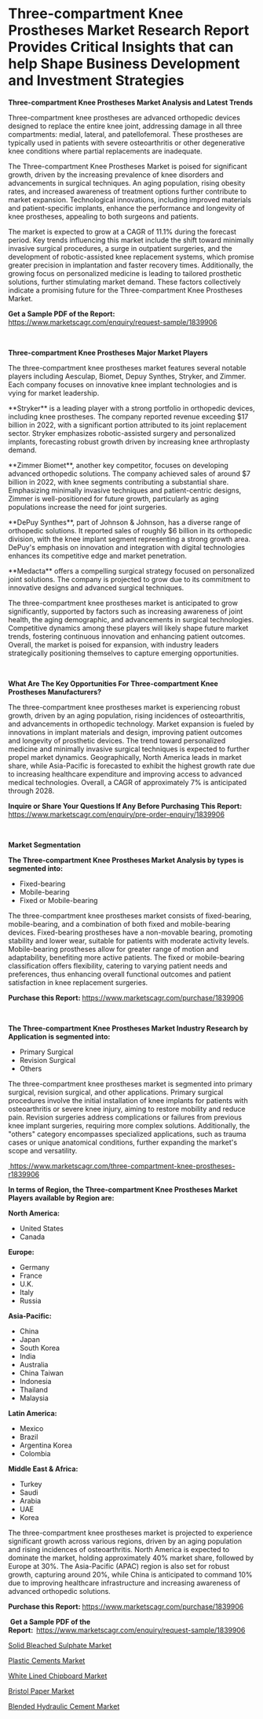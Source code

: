 <p><h1>Three-compartment Knee Prostheses Market Research Report Provides Critical Insights that can help Shape Business Development and Investment Strategies</h1></p><p><strong>Three-compartment Knee Prostheses Market Analysis and Latest Trends</strong></p>
<p><p>Three-compartment knee prostheses are advanced orthopedic devices designed to replace the entire knee joint, addressing damage in all three compartments: medial, lateral, and patellofemoral. These prostheses are typically used in patients with severe osteoarthritis or other degenerative knee conditions where partial replacements are inadequate. </p><p>The Three-compartment Knee Prostheses Market is poised for significant growth, driven by the increasing prevalence of knee disorders and advancements in surgical techniques. An aging population, rising obesity rates, and increased awareness of treatment options further contribute to market expansion. Technological innovations, including improved materials and patient-specific implants, enhance the performance and longevity of knee prostheses, appealing to both surgeons and patients.</p><p>The market is expected to grow at a CAGR of 11.1% during the forecast period. Key trends influencing this market include the shift toward minimally invasive surgical procedures, a surge in outpatient surgeries, and the development of robotic-assisted knee replacement systems, which promise greater precision in implantation and faster recovery times. Additionally, the growing focus on personalized medicine is leading to tailored prosthetic solutions, further stimulating market demand. These factors collectively indicate a promising future for the Three-compartment Knee Prostheses Market.</p></p>
<p><strong>Get a Sample PDF of the Report:&nbsp;</strong> <a href="https://www.marketscagr.com/enquiry/request-sample/1839906?utm_campaign=1557&utm_medium=2&utm_source=Github&utm_content=ia&utm_term=16102024&utm_id=three-compartment-knee-prostheses">https://www.marketscagr.com/enquiry/request-sample/1839906</a></p>
<p>&nbsp;</p>
<p><strong>Three-compartment Knee Prostheses Major Market Players</strong></p>
<p><p>The three-compartment knee prostheses market features several notable players including Aesculap, Biomet, Depuy Synthes, Stryker, and Zimmer. Each company focuses on innovative knee implant technologies and is vying for market leadership.</p><p>**Stryker** is a leading player with a strong portfolio in orthopedic devices, including knee prostheses. The company reported revenue exceeding $17 billion in 2022, with a significant portion attributed to its joint replacement sector. Stryker emphasizes robotic-assisted surgery and personalized implants, forecasting robust growth driven by increasing knee arthroplasty demand.</p><p>**Zimmer Biomet**, another key competitor, focuses on developing advanced orthopedic solutions. The company achieved sales of around $7 billion in 2022, with knee segments contributing a substantial share. Emphasizing minimally invasive techniques and patient-centric designs, Zimmer is well-positioned for future growth, particularly as aging populations increase the need for joint surgeries.</p><p>**DePuy Synthes**, part of Johnson & Johnson, has a diverse range of orthopedic solutions. It reported sales of roughly $6 billion in its orthopedic division, with the knee implant segment representing a strong growth area. DePuy's emphasis on innovation and integration with digital technologies enhances its competitive edge and market penetration.</p><p>**Medacta** offers a compelling surgical strategy focused on personalized joint solutions. The company is projected to grow due to its commitment to innovative designs and advanced surgical techniques. </p><p>The three-compartment knee prostheses market is anticipated to grow significantly, supported by factors such as increasing awareness of joint health, the aging demographic, and advancements in surgical technologies. Competitive dynamics among these players will likely shape future market trends, fostering continuous innovation and enhancing patient outcomes. Overall, the market is poised for expansion, with industry leaders strategically positioning themselves to capture emerging opportunities.</p></p>
<p>&nbsp;</p>
<p><strong>What Are The Key Opportunities For Three-compartment Knee Prostheses Manufacturers?</strong></p>
<p><p>The three-compartment knee prostheses market is experiencing robust growth, driven by an aging population, rising incidences of osteoarthritis, and advancements in orthopedic technology. Market expansion is fueled by innovations in implant materials and design, improving patient outcomes and longevity of prosthetic devices. The trend toward personalized medicine and minimally invasive surgical techniques is expected to further propel market dynamics. Geographically, North America leads in market share, while Asia-Pacific is forecasted to exhibit the highest growth rate due to increasing healthcare expenditure and improving access to advanced medical technologies. Overall, a CAGR of approximately 7% is anticipated through 2028.</p></p>
<p><strong>Inquire or Share Your Questions If Any Before Purchasing This Report:</strong> <a href="https://www.marketscagr.com/enquiry/pre-order-enquiry/1839906?utm_campaign=1557&utm_medium=2&utm_source=Github&utm_content=ia&utm_term=16102024&utm_id=three-compartment-knee-prostheses">https://www.marketscagr.com/enquiry/pre-order-enquiry/1839906</a></p>
<p>&nbsp;</p>
<p><strong>Market Segmentation</strong></p>
<p><strong>The Three-compartment Knee Prostheses Market Analysis by types is segmented into:</strong></p>
<p><ul><li>Fixed-bearing</li><li>Mobile-bearing</li><li>Fixed or Mobile-bearing</li></ul></p>
<p><p>The three-compartment knee prostheses market consists of fixed-bearing, mobile-bearing, and a combination of both fixed and mobile-bearing devices. Fixed-bearing prostheses have a non-movable bearing, promoting stability and lower wear, suitable for patients with moderate activity levels. Mobile-bearing prostheses allow for greater range of motion and adaptability, benefiting more active patients. The fixed or mobile-bearing classification offers flexibility, catering to varying patient needs and preferences, thus enhancing overall functional outcomes and patient satisfaction in knee replacement surgeries.</p></p>
<p><strong>Purchase this Report:&nbsp;</strong><a href="https://www.marketscagr.com/purchase/1839906?utm_campaign=1557&utm_medium=2&utm_source=Github&utm_content=ia&utm_term=16102024&utm_id=three-compartment-knee-prostheses">https://www.marketscagr.com/purchase/1839906</a></p>
<p>&nbsp;</p>
<p><strong>The Three-compartment Knee Prostheses Market Industry Research by Application is segmented into:</strong></p>
<p><ul><li>Primary Surgical</li><li>Revision Surgical</li><li>Others</li></ul></p>
<p><p>The three-compartment knee prostheses market is segmented into primary surgical, revision surgical, and other applications. Primary surgical procedures involve the initial installation of knee implants for patients with osteoarthritis or severe knee injury, aiming to restore mobility and reduce pain. Revision surgeries address complications or failures from previous knee implant surgeries, requiring more complex solutions. Additionally, the "others" category encompasses specialized applications, such as trauma cases or unique anatomical conditions, further expanding the market's scope and versatility.</p></p>
<p><a href="https://www.marketscagr.com/three-compartment-knee-prostheses-r1839906?utm_campaign=1557&utm_medium=2&utm_source=Github&utm_content=ia&utm_term=16102024&utm_id=three-compartment-knee-prostheses">&nbsp;https://www.marketscagr.com/three-compartment-knee-prostheses-r1839906</a></p>
<p><strong>In terms of Region, the Three-compartment Knee Prostheses Market Players available by Region are:</strong></p>
<p>
    <p> <strong> North America: </strong>
        <ul>
            <li>United States</li>
            <li>Canada</li>
        </ul>
        </p> 
    <p> <strong> Europe: </strong>
        <ul>
            <li>Germany</li>
            <li>France</li>
            <li>U.K.</li>
            <li>Italy</li>
            <li>Russia</li>
        </ul>
        </p> 
    <p> <strong> Asia-Pacific: </strong>
        <ul>
            <li>China</li>
            <li>Japan</li>
            <li>South Korea</li>
            <li>India</li>
            <li>Australia</li>
            <li>China Taiwan</li>
            <li>Indonesia</li>
            <li>Thailand</li>
            <li>Malaysia</li>
        </ul>
        </p> 
    <p> <strong> Latin America: </strong>
        <ul>
            <li>Mexico</li>
            <li>Brazil</li>
            <li>Argentina Korea</li>
            <li>Colombia</li>
        </ul>
        </p> 
    <p> <strong> Middle East & Africa: </strong>
        <ul>
            <li>Turkey</li>
            <li>Saudi</li>
            <li>Arabia</li>
            <li>UAE</li>
            <li>Korea</li>
        </ul>
    </p>
    </p>
<p><p>The three-compartment knee prostheses market is projected to experience significant growth across various regions, driven by an aging population and rising incidences of osteoarthritis. North America is expected to dominate the market, holding approximately 40% market share, followed by Europe at 30%. The Asia-Pacific (APAC) region is also set for robust growth, capturing around 20%, while China is anticipated to command 10% due to improving healthcare infrastructure and increasing awareness of advanced orthopedic solutions.</p></p>
<p><strong>Purchase this Report: </strong><a href="https://www.marketscagr.com/purchase/1839906?utm_campaign=1557&utm_medium=2&utm_source=Github&utm_content=ia&utm_term=16102024&utm_id=three-compartment-knee-prostheses">https://www.marketscagr.com/purchase/1839906</a></p>
<p>&nbsp;<strong>Get a Sample PDF of the Report:&nbsp;&nbsp;</strong><a href="https://www.marketscagr.com/enquiry/request-sample/1839906?utm_campaign=1557&utm_medium=2&utm_source=Github&utm_content=ia&utm_term=16102024&utm_id=three-compartment-knee-prostheses">https://www.marketscagr.com/enquiry/request-sample/1839906</a></p>
<p><strong></strong></p>
<p><p><a href="https://www.linkedin.com/pulse/evolution-solid-bleached-sulphate-market-key-shifts-from-xjpde?utm_campaign=1557&utm_medium=2&utm_source=Github&utm_content=ia&utm_term=16102024&utm_id=three-compartment-knee-prostheses">Solid Bleached Sulphate Market</a></p><p><a href="https://www.linkedin.com/pulse/driving-forces-global-plastic-cements-market-trends-applications-lezvf?utm_campaign=1557&utm_medium=2&utm_source=Github&utm_content=ia&utm_term=16102024&utm_id=three-compartment-knee-prostheses">Plastic Cements Market</a></p><p><a href="https://www.linkedin.com/pulse/strategic-market-insights-global-white-lined-chipboard-nerye?utm_campaign=1557&utm_medium=2&utm_source=Github&utm_content=ia&utm_term=16102024&utm_id=three-compartment-knee-prostheses">White Lined Chipboard Market</a></p><p><a href="https://www.linkedin.com/pulse/future-ready-strategic-insights-global-bristol-paper-market-zz0ie?utm_campaign=1557&utm_medium=2&utm_source=Github&utm_content=ia&utm_term=16102024&utm_id=three-compartment-knee-prostheses">Bristol Paper Market</a></p><p><a href="https://www.linkedin.com/pulse/blended-hydraulic-cement-market-maturity-analysis-regional-wcoue?utm_campaign=1557&utm_medium=2&utm_source=Github&utm_content=ia&utm_term=16102024&utm_id=three-compartment-knee-prostheses">Blended Hydraulic Cement Market</a></p></p>
